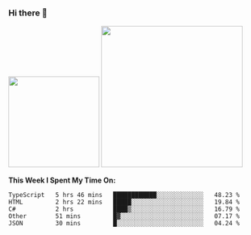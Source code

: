 ### Hi there 👋

<!--
**nestor22/nestor22** is a ✨ _special_ ✨ repository because its `README.md` (this file) appears on your GitHub profile.

Here are some ideas to get you started:

- 🔭 I’m currently working on ...
- 🌱 I’m currently learning ...
- 👯 I’m looking to collaborate on ...
- 🤔 I’m looking for help with ...
- 💬 Ask me about ...
- 📫 How to reach me: ...
- 😄 Pronouns: ...
- ⚡ Fun fact: ...
-->


<img height="180em" src="https://github-readme-stats.vercel.app/api?username=nestor22&show_icons=true&hide_border=true&&count_private=true&include_all_commits=true&theme=radical" />
<img height="280em" src="https://github-readme-stats.vercel.app/api/top-langs/?username=nestor22&layout=compact)](https://github.com/nestor22/github-readme-stats&theme=radical"  />



**This Week I Spent My Time On:**
<!--START_SECTION:waka-->
```text
TypeScript   5 hrs 46 mins   ████████████░░░░░░░░░░░░░   48.23 % 
HTML         2 hrs 22 mins   █████░░░░░░░░░░░░░░░░░░░░   19.84 % 
C#           2 hrs           ████▒░░░░░░░░░░░░░░░░░░░░   16.79 % 
Other        51 mins         █▓░░░░░░░░░░░░░░░░░░░░░░░   07.17 % 
JSON         30 mins         █░░░░░░░░░░░░░░░░░░░░░░░░   04.24 % 
```
<!--END_SECTION:waka-->


